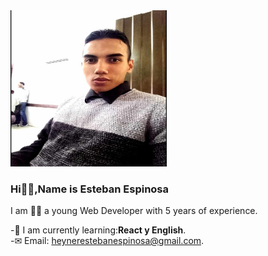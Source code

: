 <div id="header" aling="cemter">

<img src="/img/foto.jpg" width="250" height="250">
<h3 aling="center">Hi🙋‍♂️,Name is Esteban Espinosa </h3>

<p>I am 💁‍♂️ a young Web Developer with 5 years of experience. </p>

-🧠 I am currently learning:**React y English**.<br>
-✉ Email: heynerestebanespinosa@gmail.com.<br>
</div>

